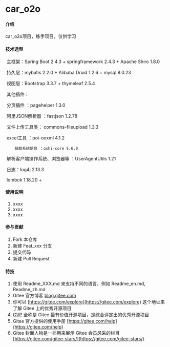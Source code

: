 # car_o2o

#### 介绍
car_o2o项目，练手项目，仅供学习

#### 技术选型

​	主框架：Spring Boot 2.4.3 + springframework 2.4.3 +  Apache Shiro 1.8.0

​	持久层：mybatis 2.2.0 + Alibaba Druid 1.2.6 + mysql 8.0.23

​	视图层：Bootstrap 3.3.7 + thymeleaf 2.5.4

​	其他插件：

​		分页插件 ：pagehelper 1.3.0 

​		阿里JSON解析器 ：fastjson 1.2.78 

​		文件上传工具类： commons-fileupload 1.3.3 

​		excel工具 ：poi-ooxml 4.1.2

 		获取系统信息 ：oshi-core 5.6.0 

​		解析客户端操作系统、浏览器等 ：UserAgentUtils 1.21 

​		日志：log4j 2.13.3		 

​		lombok 1.18.20 + 

#### 使用说明

1.  xxxx
2.  xxxx
3.  xxxx

#### 参与贡献

1.  Fork 本仓库
2.  新建 Feat_xxx 分支
3.  提交代码
4.  新建 Pull Request


#### 特技

1.  使用 Readme\_XXX.md 来支持不同的语言，例如 Readme\_en.md, Readme\_zh.md
2.  Gitee 官方博客 [blog.gitee.com](https://blog.gitee.com)
3.  你可以 [https://gitee.com/explore](https://gitee.com/explore) 这个地址来了解 Gitee 上的优秀开源项目
4.  [GVP](https://gitee.com/gvp) 全称是 Gitee 最有价值开源项目，是综合评定出的优秀开源项目
5.  Gitee 官方提供的使用手册 [https://gitee.com/help](https://gitee.com/help)
6.  Gitee 封面人物是一档用来展示 Gitee 会员风采的栏目 [https://gitee.com/gitee-stars/](https://gitee.com/gitee-stars/)
